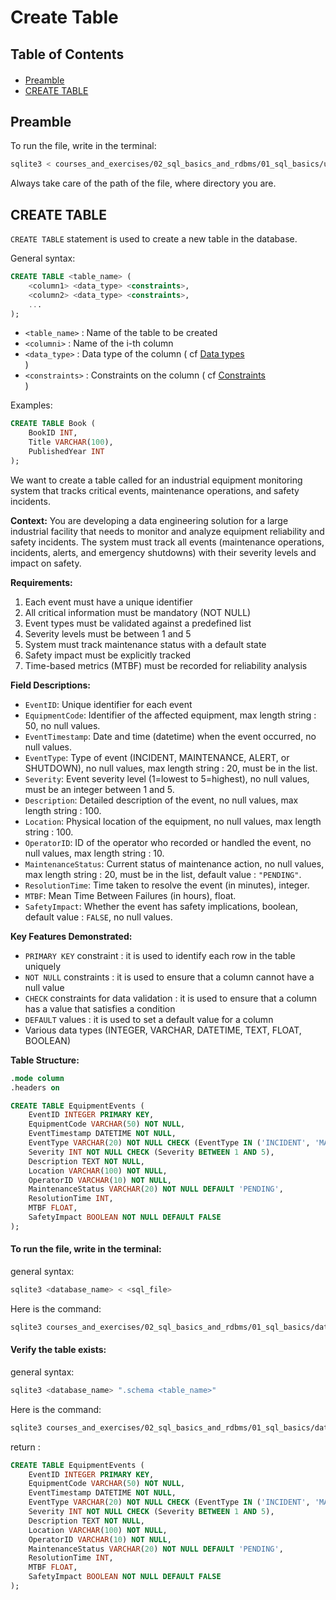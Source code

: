 <h1>Create Table</h1>

<h2>Table of Contents</h2>
<div class="alert alert-block alert-info" style="margin-top: 20px">
  <ul>
    <li><a href="#preamble">Preamble</a></li>
    <li><a href="#create_table">CREATE TABLE</a></li>
  </ul>
</div>


<h2 id="preamble">Preamble</h2>

To run the file, write in the terminal:

```bash
sqlite3 < courses_and_exercises/02_sql_basics_and_rdbms/01_sql_basics/utils/008_create_table.sql
```

Always take care of the path of the file, where directory you are.

<h2 id="create_table">CREATE TABLE</h2>

`CREATE TABLE` statement is used to create a new table in the database.

General syntax:

```sql
CREATE TABLE <table_name> (
    <column1> <data_type> <constraints>,
    <column2> <data_type> <constraints>,
    ...
);
```

- `<table_name>` : Name of the table to be created
- `<columni>` : Name of the i-th column
- `<data_type>` : Data type of the column ( cf <a href="../00_rdbms/004_data_types.md">Data types</a><br>)
- `<constraints>` : Constraints on the column ( cf <a href="../00_rdbms/005_constraints.md">Constraints</a><br>)

Examples:

```sql
CREATE TABLE Book (
    BookID INT,
    Title VARCHAR(100),
    PublishedYear INT
);
```

We want to create a table called for an industrial equipment monitoring system that tracks critical events, maintenance operations, and safety incidents.

**Context:**
You are developing a data engineering solution for a large industrial facility that needs to monitor and analyze equipment reliability and safety incidents. The system must track all events (maintenance operations, incidents, alerts, and emergency shutdowns) with their severity levels and impact on safety.

**Requirements:**
1. Each event must have a unique identifier
2. All critical information must be mandatory (NOT NULL)
3. Event types must be validated against a predefined list
4. Severity levels must be between 1 and 5
5. System must track maintenance status with a default state
6. Safety impact must be explicitly tracked
7. Time-based metrics (MTBF) must be recorded for reliability analysis

**Field Descriptions:**

- `EventID`: Unique identifier for each event
- `EquipmentCode`: Identifier of the affected equipment, max length string : 50, no null values.
- `EventTimestamp`: Date and time (datetime) when the event occurred, no null values.
- `EventType`: Type of event (INCIDENT, MAINTENANCE, ALERT, or SHUTDOWN), no null values, max length string : 20, must be in the list.
- `Severity`: Event severity level (1=lowest to 5=highest), no null values, must be an integer between 1 and 5.
- `Description`: Detailed description of the event, no null values, max length string : 100.
- `Location`: Physical location of the equipment, no null values, max length string : 100.
- `OperatorID`: ID of the operator who recorded or handled the event, no null values, max length string : 10.
- `MaintenanceStatus`: Current status of maintenance action, no null values, max length string : 20, must be in the list, default value : `"PENDING"`.
- `ResolutionTime`: Time taken to resolve the event (in minutes), integer.
- `MTBF`: Mean Time Between Failures (in hours), float.
- `SafetyImpact`: Whether the event has safety implications, boolean, default value : `FALSE`, no null values.

**Key Features Demonstrated:**

- `PRIMARY KEY` constraint : it is used to identify each row in the table uniquely 
- `NOT NULL` constraints : it is used to ensure that a column cannot have a null value
- `CHECK` constraints for data validation : it is used to ensure that a column has a value that satisfies a condition
- `DEFAULT` values : it is used to set a default value for a column
- Various data types (INTEGER, VARCHAR, DATETIME, TEXT, FLOAT, BOOLEAN)

**Table Structure:**
```sql
.mode column 
.headers on

CREATE TABLE EquipmentEvents (
    EventID INTEGER PRIMARY KEY,
    EquipmentCode VARCHAR(50) NOT NULL,
    EventTimestamp DATETIME NOT NULL,
    EventType VARCHAR(20) NOT NULL CHECK (EventType IN ('INCIDENT', 'MAINTENANCE', 'ALERT', 'SHUTDOWN')),
    Severity INT NOT NULL CHECK (Severity BETWEEN 1 AND 5),
    Description TEXT NOT NULL,
    Location VARCHAR(100) NOT NULL,
    OperatorID VARCHAR(10) NOT NULL,
    MaintenanceStatus VARCHAR(20) NOT NULL DEFAULT 'PENDING',
    ResolutionTime INT,
    MTBF FLOAT,
    SafetyImpact BOOLEAN NOT NULL DEFAULT FALSE
);
```

#### To run the file, write in the terminal:

general syntax:
```bash
sqlite3 <database_name> < <sql_file>
```

Here is the command:

```bash
sqlite3 courses_and_exercises/02_sql_basics_and_rdbms/01_sql_basics/datasets/db/lib_004_industrial_safety.db < courses_and_exercises/02_sql_basics_and_rdbms/01_sql_basics/utils/008_create_table.sql
```

#### Verify the table exists:

general syntax:
```bash
sqlite3 <database_name> ".schema <table_name>"
```

Here is the command:

```bash
sqlite3 courses_and_exercises/02_sql_basics_and_rdbms/01_sql_basics/datasets/db/lib_003.db ".schema EquipmentEvents"
```

return :

```sql
CREATE TABLE EquipmentEvents (
    EventID INTEGER PRIMARY KEY,
    EquipmentCode VARCHAR(50) NOT NULL,
    EventTimestamp DATETIME NOT NULL,
    EventType VARCHAR(20) NOT NULL CHECK (EventType IN ('INCIDENT', 'MAINTENANCE', 'ALERT', 'SHUTDOWN')),
    Severity INT NOT NULL CHECK (Severity BETWEEN 1 AND 5),
    Description TEXT NOT NULL,
    Location VARCHAR(100) NOT NULL,
    OperatorID VARCHAR(10) NOT NULL,
    MaintenanceStatus VARCHAR(20) NOT NULL DEFAULT 'PENDING',
    ResolutionTime INT,
    MTBF FLOAT,
    SafetyImpact BOOLEAN NOT NULL DEFAULT FALSE
);
```


